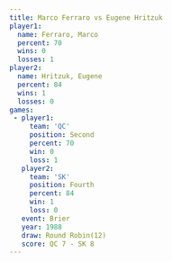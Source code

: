 ```yaml
---
title: Marco Ferraro vs Eugene Hritzuk
player1:               
  name: Ferraro, Marco 
  percent: 70          
  wins: 0              
  losses: 1            
player2:               
  name: Hritzuk, Eugene
  percent: 84          
  wins: 1              
  losses: 0            
games:
 - player1:          
     team: 'QC'      
     position: Second
     percent: 70     
     win: 0          
     loss: 1         
   player2:          
     team: 'SK'      
     position: Fourth
     percent: 84     
     win: 1          
     loss: 0         
   event: Brier         
   year: 1988           
   draw: Round Robin(12)
   score: QC 7 - SK 8   
---
```


